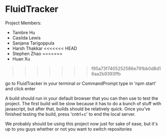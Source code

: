 # FluidTracker

Project Members:

- Tambre Hu
- Casilda Lewis
- Sanjana Tarigoppula
- Harsh Thakkar
<<<<<<< HEAD
- Stephen Zhao
=======
- Huan Xu
>>>>>>> f95a73f7405252586e791bb0d8d16aa2b9393ffb

  go to FluidTracker in your terminal or CommandPrompt
  type in 'npm start' and click enter

A build should run in your default browser that you can then use to test the project. The first build will be slow because it has to do a bunch of stuff with javascript, but after that, builds should be relatively quick. Once you've finished testing the build, press 'cntrl+c' to end the local server.

We probably should be using this project now just for sake of ease, but it's up to you guys whether or not you want to switch repositories
